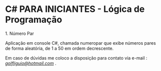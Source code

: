  <h1>C# PARA INICIANTES - Lógica de Programação</H1
 <h2>1. Número Par</h2>
 
Aplicação em console C#, chamada numeropar que exibe  números pares de forma aleatória, de 1 a 50 em ordem decrescente.</p>
 

 Em caso de dúvidas me coloco a disposição para contato via e-mail :  *golfliguio@hotmail.com* . 